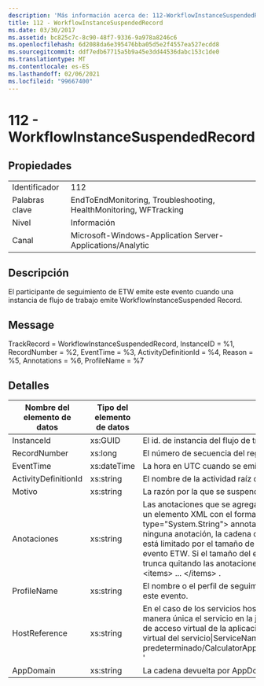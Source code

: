 ```yaml
---
description: 'Más información acerca de: 112-WorkflowInstanceSuspendedRecord'
title: 112 - WorkflowInstanceSuspendedRecord
ms.date: 03/30/2017
ms.assetid: bc825c7c-8c90-48f7-9336-9a978a8246c6
ms.openlocfilehash: 6d2088da6e395476bba05d5e2f4557ea527ecdd8
ms.sourcegitcommit: ddf7edb67715a5b9a45e3dd44536dabc153c1de0
ms.translationtype: MT
ms.contentlocale: es-ES
ms.lasthandoff: 02/06/2021
ms.locfileid: "99667400"
---
```

# <a name="112---workflowinstancesuspendedrecord"></a>112 - WorkflowInstanceSuspendedRecord

## <a name="properties"></a>Propiedades  
  
|||  
|-|-|  
|Identificador|112|  
|Palabras clave|EndToEndMonitoring, Troubleshooting, HealthMonitoring, WFTracking|  
|Nivel|Información|  
|Canal|Microsoft-Windows-Application Server-Applications/Analytic|  
  
## <a name="description"></a>Descripción  

 El participante de seguimiento de ETW emite este evento cuando una instancia de flujo de trabajo emite WorkflowInstanceSuspended Record.  
  
## <a name="message"></a>Message  

 TrackRecord = WorkflowInstanceSuspendedRecord, InstanceID = %1, RecordNumber = %2, EventTime = %3, ActivityDefinitionId = %4, Reason = %5, Annotations = %6, ProfileName = %7  
  
## <a name="details"></a>Detalles  
  
|Nombre del elemento de datos|Tipo del elemento de datos|Descripción|  
|--------------------|--------------------|-----------------|  
|InstanceId|xs:GUID|El id. de instancia del flujo de trabajo.|  
|RecordNumber|xs:long|El número de secuencia del registro emitido.|  
|EventTime|xs:dateTime|La hora en UTC cuando se emitió el evento.|  
|ActivityDefinitionId|xs:string|El nombre de la actividad raíz del flujo de trabajo.|  
|Motivo|xs:string|La razón por la que se suspendió el flujo de trabajo.|  
|Anotaciones|xs:string|Las anotaciones que se agregaron a este evento.  Los valores se almacenan en un elemento XML con el formato \<items> \< item  name = "annotationName" type="System.String"> annotationValue \</item> \</items> .  Si no se especifica ninguna anotación, la cadena contendrá \<items/> . El tamaño del evento ETW está limitado por el tamaño de búfer de ETW o la carga útil máxima para un evento ETW. Si el tamaño del evento supera los límites de ETW, el evento se trunca quitando las anotaciones y reemplazando el valor de anotación por \<items> ... \</items> .|  
|ProfileName|xs:string|El nombre o el perfil de seguimiento que dio como resultado que se emitiera este evento.|  
|HostReference|xs:string|En el caso de los servicios hospedados en web, este campo identifica de manera única el servicio en la jerarquía web.  Su formato se define como ' ruta de acceso virtual de la aplicación del nombre del sitio web&#124;ruta de acceso virtual del servicio&#124;ServiceName ' ejemplo: ' sitio web predeterminado/CalculatorApplication&#124;/CalculatorService.svc&#124;CalculatorService '|  
|AppDomain|xs:string|La cadena devuelta por AppDomain.CurrentDomain.FriendlyName.|
